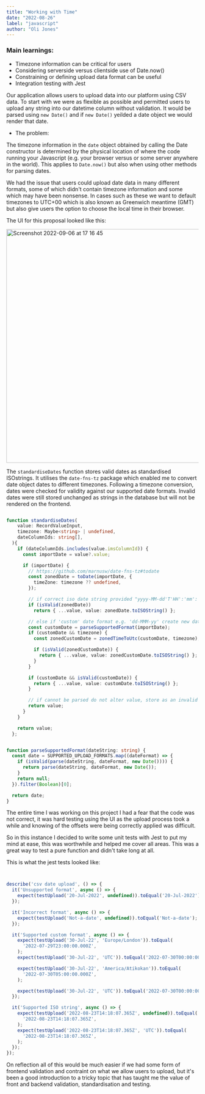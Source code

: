 ```yaml
---
title: "Working with Time"
date: "2022-08-26"
label: "javascript"
author: "Oli Jones"
---
```



### Main learnings:

- Timezone information can be critical for users
- Considering serverside versus clientside use of Date.now()
- Constraining or defining upload data format can be useful
- Integration testing with Jest


Our application allows users to upload data into our platform using CSV data. To start with we were as flexible as possible and permitted users to upload any string into our datetime column without validation. It would be parsed using `new Date()` and if `new Date()` yeilded a date object we would render that date.

- The problem:

The timezone information in the `date` object obtained by calling the Date constructor is determined by the physical location of where the code running your Javascript (e.g. your browser versus or some server anywhere in the world). This applies to `Date.now()` but also when using other methods for parsing dates. 

We had the issue that users could upload date data in many different formats, some of which didn't contain timezone information and some which may have been nonsense. In cases such as these we want to default timezones to UTC+00 which is also known as Greenwich meantime (GMT) but also give users the option to choose the local time in their browser.

The UI for this proposal looked like this:

<img width="612" alt="Screenshot 2022-09-06 at 17 16 45" src="https://user-images.githubusercontent.com/78092825/188687584-384b739f-ab6c-4667-b0b9-918a1cec5d6c.png">


The `standardiseDates` function stores valid dates as standardised ISOstrings. It utilises the `date-fns-tz` package which enabled me to convert date object dates to different timezones. Following a timezone conversion, dates were checked for validity against our supported date formats. Invalid dates were still stored unchanged as strings in the database but will not be rendered on the frontend.

```ts

function standardiseDates(
    value: RecordValueInput,
    timezone: Maybe<string> | undefined,
    dateColumnIds: string[],
  ){
    if (dateColumnIds.includes(value.imsColumnId)) {
      const importDate = value?.value;

      if (importDate) {
        // https://github.com/marnusw/date-fns-tz#todate
        const zonedDate = toDate(importDate, {
          timeZone: timezone ?? undefined,
        });

        // if correct iso date string provided "yyyy-MM-dd'T'HH':'mm':'ssXXX"
        if (isValid(zonedDate))
          return { ...value, value: zonedDate.toISOString() };

        // else if 'custom' date format e.g. 'dd-MMM-yy' create new date
        const customDate = parseSupportedFormat(importDate);
        if (customDate && timezone) {
          const zonedCustomDate = zonedTimeToUtc(customDate, timezone);

          if (isValid(zonedCustomDate)) {
            return { ...value, value: zonedCustomDate.toISOString() };
          }
        }

        if (customDate && isValid(customDate)) {
          return { ...value, value: customDate.toISOString() };
        }

        // if cannot be parsed do not alter value, store as an invalid string
        return value;
      }
    }

    return value;
  };


function parseSupportedFormat(dateString: string) {
  const date = SUPPORTED_UPLOAD_FORMATS.map((dateFormat) => {
    if (isValid(parse(dateString, dateFormat, new Date()))) {
      return parse(dateString, dateFormat, new Date());
    }
    return null;
  }).filter(Boolean)[0];

  return date;
}


```

The entire time I was working on this project I had a fear that the code was not correct, it was hard testing using the UI as the upload process took a while and knowing of the offsets were being correctly applied was difficult.

So in this instance I decided to write some unit tests with Jest to put my mind at ease, this was worthwhile and helped me cover all areas. This was a great way to test a pure function and didn't take long at all.

This is what the jest tests looked like:

```ts


describe('csv date upload', () => {
  it('Unsupported format', async () => {
    expect(testUpload('20-Jul-2022', undefined)).toEqual('20-Jul-2022');
  });

  it('Incorrect format', async () => {
    expect(testUpload('Not-a-date', undefined)).toEqual('Not-a-date');
  });

  it('Supported custom format', async () => {
    expect(testUpload('30-Jul-22', 'Europe/London')).toEqual(
      '2022-07-29T23:00:00.000Z',
    );
    expect(testUpload('30-Jul-22', 'UTC')).toEqual('2022-07-30T00:00:00.000Z');

    expect(testUpload('30-Jul-22', 'America/Atikokan')).toEqual(
      '2022-07-30T05:00:00.000Z',
    );

    expect(testUpload('30-Jul-22', 'UTC')).toEqual('2022-07-30T00:00:00.000Z');
  });

  it('Supported ISO string', async () => {
    expect(testUpload('2022-08-23T14:18:07.365Z', undefined)).toEqual(
      '2022-08-23T14:18:07.365Z',
    );
    expect(testUpload('2022-08-23T14:18:07.365Z', 'UTC')).toEqual(
      '2022-08-23T14:18:07.365Z',
    );
  });
});

```

On reflection all of this would be much easier if we had some form of frontend validation and contraint on what we allow users to upload, but it's been a good introduction to a tricky topic that has taught me the value of front and backend validation, standardisation and testing.



````



